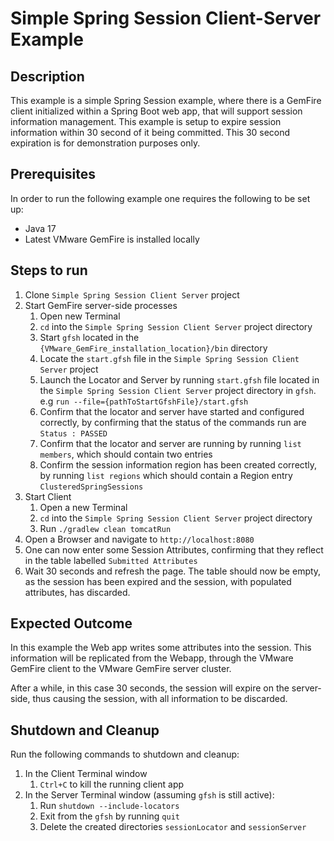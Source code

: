 # Simple Spring Session Client-Server Example

## Description
This example is a simple Spring Session example, where there is a GemFire client initialized within a Spring Boot web app, that will support session information management. This example is setup to expire session information within 30 second of it being committed. This 30 second expiration is for demonstration purposes only.

## Prerequisites
In order to run the following example one requires the following to be set up:
* Java 17
* Latest VMware GemFire is installed locally

## Steps to run
1. Clone `Simple Spring Session Client Server` project
2. Start GemFire server-side processes 
   1. Open new Terminal
   2. `cd` into the `Simple Spring Session Client Server` project directory
   3. Start `gfsh` located in the `{VMware_GemFire_installation_location}/bin` directory
   4. Locate the `start.gfsh` file in the `Simple Spring Session Client Server` project
   5. Launch the Locator and Server by running `start.gfsh` file located in the `Simple Spring Session Client Server` project directory in `gfsh`. <br> e.g `run --file={pathToStartGfshFile}/start.gfsh`
   6. Confirm that the locator and server have started and configured correctly, by confirming that the status of the commands run are `Status : PASSED` 
   7. Confirm that the locator and server are running by running `list members`, which should contain two entries
   8. Confirm the session information region has been created correctly, by running `list regions` which should contain a Region entry `ClusteredSpringSessions`
3. Start Client
   1. Open a new Terminal
   2. `cd` into the `Simple Spring Session Client Server` project directory
   3. Run `./gradlew clean tomcatRun`
4. Open a Browser and navigate to `http://localhost:8080`
5. One can now enter some Session Attributes, confirming that they reflect in the table labelled `Submitted Attributes`
6. Wait 30 seconds and refresh the page. The table should now be empty, as the session has been expired and the session, with populated attributes, has discarded.


## Expected Outcome
In this example the Web app writes some attributes into the session. This information will be replicated from the Webapp, through the VMware GemFire client to the VMware GemFire server cluster. 

After a while, in this case 30 seconds, the session will expire on the server-side, thus causing the session, with all information to be discarded.


## Shutdown and Cleanup
Run the following commands to shutdown and cleanup:
1. In the Client Terminal window
   1. `Ctrl+C` to kill the running client app
2. In the Server Terminal window (assuming `gfsh` is still active):
   1. Run `shutdown --include-locators`
   2. Exit from the `gfsh` by running `quit`
   3. Delete the created directories `sessionLocator` and `sessionServer`
